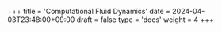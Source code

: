 +++
title = 'Computational Fluid Dynamics'
date = 2024-04-03T23:48:00+09:00
draft = false
type = 'docs'
weight = 4
+++
